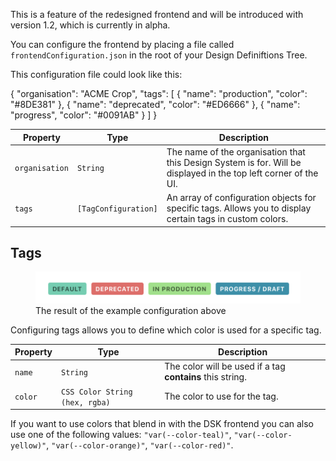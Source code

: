 <Banner title="Experimental Feature" type="warning">This is a feature of the redesigned frontend and will be introduced with version 1.2, which is currently in alpha.</Banner>

You can configure the frontend by placing a file called `frontendConfiguration.json` in the root of your Design Definiftions Tree.

This configuration file could look like this:

<CodeBlock title="frontendConfiguration.json">{
  "organisation": "ACME Crop",
  "tags": [
    {
      "name": "production",
      "color": "#8DE381"
    }, 
    {
      "name": "deprecated",
      "color": "#ED6666"
    },
    {
      "name": "progress",
      "color": "#0091AB"
    }
  ]
}</CodeBlock>

Property | Type | Description
---|---|---|
`organisation` | `String` | The name of the organisation that this Design System is for. Will be displayed in the top left corner of the UI.
`tags` | `[TagConfiguration]` | An array of configuration objects for specific tags. Allows you to display certain tags in custom colors.

## Tags

<figure>
  <img src="tags-example@2x.png">
  <figcaption>The result of the example configuration above</figcaption>
</figure>

Configuring tags allows you to define which color is used for a specific tag.

Property | Type | Description
---|---|---|
`name` | `String` | The color will be used if a tag **contains** this string.
`color` | `CSS Color String (hex, rgba)` | The color to use for the tag.

<Banner title="Tip">If you want to use colors that blend in with the DSK frontend you can also use one of the following values: <code>"var(--color-teal)"</code>, <code>"var(--color-yellow)"</code>, <code>"var(--color-orange)"</code>, <code>"var(--color-red)"</code>.</Banner>
